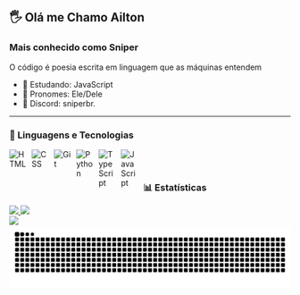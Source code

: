 ## 🖐 Olá me Chamo Ailton 
### Mais conhecido como Sniper
O código é poesia escrita em linguagem que as máquinas entendem
- 🌾 Estudando: JavaScript
- 👲 Pronomes: Ele/Dele
- 💬 Discord: sniperbr.
---
### 🤖 Linguagens e Tecnologias

<img 
    align="left" 
    alt="HTML"
    title="HTML" 
    width="30px" 
    style="padding-right: 10px;" 
    src="https://cdn.jsdelivr.net/gh/devicons/devicon@latest/icons/html5/html5-original.svg" 
/>
<img 
    align="left" 
    alt="CSS" 
    title="CSS"
    width="30px" 
    style="padding-right: 10px;" 
    src="https://cdn.jsdelivr.net/gh/devicons/devicon@latest/icons/css3/css3-original.svg" 
/>
<img 
    align="left" 
    alt="Git" 
    title="Git"
    width="30px" 
    style="padding-right: 10px;" 
    src="https://cdn.jsdelivr.net/gh/devicons/devicon@latest/icons/git/git-original.svg" 
/>
<img 
    align="left" 
    alt="Python" 
    title="Python"
    width="30px" 
    style="padding-right: 10px;" 
    src="https://cdn.jsdelivr.net/gh/devicons/devicon@latest/icons/python/python-original.svg" 
/>
<img 
    align="left" 
    alt="TypeScript" 
    title="TypeScript"
    width="30px" 
    style="padding-right: 10px;" 
    src="https://img.icons8.com/?size=100&id=nCj4PvnCO0tZ&format=png&color=000000" 
/>
<img 
    align="left" 
    alt="JavaScript" 
    title="JavaScript"
    width="30px" 
    style="padding-right: 10px;" 
    src="https://img.icons8.com/?size=100&id=52wKEsyyo49O&format=png&color=000000" 
/>

<br/>
<br/>

### 📊 Estatísticas
<div>
  <a href="https://github.com/Sniper202Br">
  <img height="180em" src="https://github-readme-stats.vercel.app/api?username=Sniper202Br&show_icons=true&theme=dark&include_all_commits=true&count_private=true"/>
  <img height="180em" src="https://github-readme-stats.vercel.app/api/top-langs/?username=Sniper202Br&layout=compact&langs_count=16&theme=dark"/>
</div>
<div> 
 <a href="https://www.instagram.com/ailtonziton.ip/" target="_blank"><img src="https://img.shields.io/badge/-Instagram-%23E4405F?style=for-the-badge&logo=instagram&logoColor=white" target="_blank"></a>
</div>

<picture align="center">
  <source media="(prefers-color-scheme: dark)" srcset="https://raw.githubusercontent.com/Sniper202Br/Sniper202Br/output/github-contribution-grid-snake-dark.svg">
  <source media="(prefers-color-scheme: light)" srcset="https://raw.githubusercontent.com/Sniper202Br/Sniper202Br/output/github-contribution-grid-snake-dark.svg">
  <img align="center" alt="github contribution grid snake animation" src="https://raw.githubusercontent.com/Sniper202Br/Sniper202Br/output/github-contribution-grid-snake.svg">
</picture>
